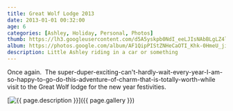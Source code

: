 ```yaml
---
title: Great Wolf Lodge 2013
date: 2013-01-01 00:32:00
age: 6
categories: [Ashley, Holiday, Personal, Photos]
thumb: https://lh3.googleusercontent.com/d5A5yskpb0NdI_eeLJIsNAbBLgLZ4lZWeBoJZQrUEJ3uLV7-PglL4AhFK12qKVpv7Hdk63Fv5tSuHiEl_XJfPJBcqGa2WAmvsVLN0_i2uuCxjw6xAdBTvHn7Y5NZy3VZ1h1CoH8Zu0JJVvmn4ZX2ZR4_EHMgHuDkzpi_SKlUT3wyLV8vD2fYEUx1wZNJmCgpwyKD9v5exsIJUxmO-GNX3NK4taqJi1bnXxbbcw1GVttuW6L36lK3XFkpaw9Nd7NEgxwdgEu3XD2LHSft5jX77yjxLKIUiBIOJw1AIZNZdYhZyC3MuMF_MHLuwS1bEp5ad_0oWFyCG2VmsiwMEOiQx58GZbQAJw0P_Ze_BykFMlwEJ685aDJ99BzqzShnRWD1QHLKcbntJz3e6MRDJPwsUU-kdsC3Pcdf8n68Yr4rHbAlIqyppIvqx29Tt4VKkntpaaI8N-cEqc9ZXCHvtCapvKSPZePb2tzOGliWZkamwtNlqDPfbrJcpvxQgXM0dO3E1tUyV-INk0RS-gvQqe33VE1S2gVp_xs8RyWgJR-MbHCAm2syADtWvv8UjBnYX0Wg82I9Uu1RNRviMNiHq4SOVZic1_DxB-EmmcIyyuDtjzvgJ28bjl7fzOd-gK5qkhEBQvIxQaxR5zEwlLshYISHw_JT=w1698-h1273-no
album: https://photos.google.com/album/AF1QipPIStZNHeCaOTI_Khk-0HmeU_jiO3CuyFCMKBtf
description: Little Ashley riding in a car or something
---
```

Once again.  The super-duper-exciting-can't-hardly-wait-every-year-I-am-so-happy-to-go-do-this-adventure-of-charm-that-is-totally-worth-while visit to the Great Wolf lodge for the new year festivities.

[<img src="{{ page.thumb }}" alt="{{ page.description }}" class="wyseguys-album"/>]({{ page.gallery }})